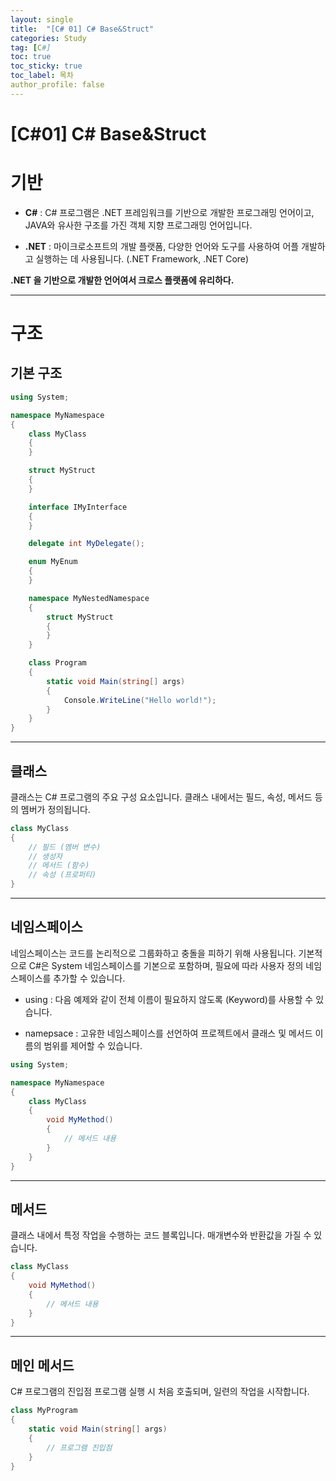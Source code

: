 ```yaml
---
layout: single
title:  "[C# 01] C# Base&Struct"
categories: Study
tag: [C#]
toc: true 
toc_sticky: true 
toc_label: 목차    
author_profile: false
---
```


# [C#01] C# Base&Struct

# 기반

* **C#** : C# 프로그램은 .NET 프레임워크를 기반으로 개발한 프로그래밍 언어이고, JAVA와 유사한 구조를 가진 객체 지향 프로그래밍 언어입니다.

* **.NET** : 마이크로소프트의 개발 플랫폼, 다양한 언어와 도구를 사용하여 어플 개발하고 실행하는 데 사용됩니다. (.NET Framework, .NET Core)

**.NET 을 기반으로 개발한 언어여서 크로스 플랫폼에 유리하다.**

---

# 구조 
## 기본 구조 

```c#
using System;

namespace MyNamespace
{
    class MyClass
    {
    }

    struct MyStruct
    {
    }

    interface IMyInterface
    {
    }

    delegate int MyDelegate();

    enum MyEnum
    {
    }

    namespace MyNestedNamespace
    {
        struct MyStruct
        {
        }
    }

    class Program
    {
        static void Main(string[] args)
        {
            Console.WriteLine("Hello world!");
        }
    }
}
```

---

## 클래스

클래스는 C# 프로그램의 주요 구성 요소입니다. 클래스 내에서는 필드, 속성, 메서드 등의 멤버가 정의됩니다.



```c#
class MyClass
{
    // 필드 (멤버 변수)
    // 생성자
    // 메서드 (함수)
    // 속성 (프로퍼티)
}
```

---

## 네임스페이스

네임스페이스는 코드를 논리적으로 그룹화하고 충돌을 피하기 위해 사용됩니다. 기본적으로 C#은 System 네임스페이스를 기본으로 포함하며, 필요에 따라 사용자 정의 네임스페이스를 추가할 수 있습니다.



* using : 다음 예제와 같이 전체 이름이 필요하지 않도록 (Keyword)를 사용할 수 있습니다.

* namepsace : 고유한 네임스페이스를 선언하여 프로젝트에서 클래스 및 메서드 이름의 범위를 제어할 수 있습니다.



```c#
using System;

namespace MyNamespace
{
    class MyClass
    {
        void MyMethod()
        {
            // 메서드 내용
        }
    }
}
```

---

## 메서드 

클래스 내에서 특정 작업을 수행하는 코드 블록입니다. 매개변수와 반환값을 가질 수 있습니다.



```c#
class MyClass
{
    void MyMethod()
    {
        // 메서드 내용
    }
}
```



---

## 메인 메서드

C# 프로그램의 진입점 프로그램 실행 시 처음 호출되며, 일련의 작업을 시작합니다.



```c#
class MyProgram
{
    static void Main(string[] args)
    {
        // 프로그램 진입점
    }
}
```



